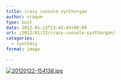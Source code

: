 ```yaml
---
title: crazy console synthorgan
author: craque
type: post
date: 2012-01-22T23:42:03+00:00
url: /2012/01/22/crazy-console-synthorgan/
categories:
  - synthdiy
format: image

---
```

[<img src="/img/2012/01/20120122-154138.jpg" alt="20120122-154138.jpg" class="alignnone size-full" />][1]

 [1]: /img/2012/01/20120122-154138.jpg

